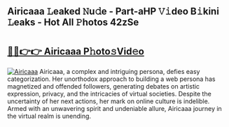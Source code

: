 ## Airicaaa 𝙻eaked 𝙽u𝚍e - Part-aHP 𝚅𝚒deo B𝚒kini 𝙻eaks - Hot All 𝙿hotos 42zSe

# <h2><a href="http://ld4ztc.urlbe.top/?page=Airicaaa">🔗🔗👉👉 Airicaaa P𝚑oto𝚜Vid𝚎o</a></h2>

[![Airicaaa](https://i.imgur.com/eBuTRDB.gif)](http://ld4ztc.urlbe.top/?page=Airicaaa)
Airicaaa, a complex and intriguing persona, defies easy categorization. Her unorthodox approach to building a web persona has magnetized and offended followers, generating debates on artistic expression, privacy, and the intricacies of virtual societies. Despite the uncertainty of her next actions, her mark on online culture is indelible. Armed with an unwavering spirit and undeniable allure, Airicaaa journey in the virtual realm is unending.
